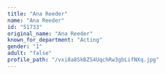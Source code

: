```yaml
---
title: "Ana Reeder"
name: "Ana Reeder"
id: "51733"
original_name: "Ana Reeder"
known_for_department: "Acting"
gender: "1"
adult: "false"
profile_path: "/vxi8a8SkBZS4UqchRw3gbLifNXq.jpg"
---
```

